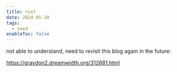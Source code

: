```yaml
---
title: rust
date: 2024-05-20
tags:
  - seed
enableToc: false
---
```

not able to understand, need to revisit this blog again in the future:

https://graydon2.dreamwidth.org/312681.html
